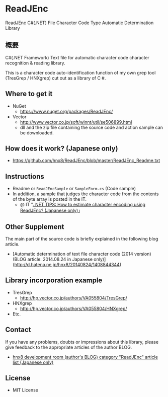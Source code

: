# ReadJEnc
ReadJEnc C#(.NET) File Character Code Type Automatic Determination Library

## 概要
C#(.NET Framework) Text file for automatic character code character recognition & reading library. 

This is a character code auto-identification function of my own grep tool (TresGrep / HNXgrep) cut out as a library of C #.

## Where to get it
 * NuGet
	* https://www.nuget.org/packages/ReadJEnc/
 * Vector
	* http://www.vector.co.jp/soft/winnt/util/se506899.html
	* dll and the zip file containing the source code and action sample can be downloaded.

## How does it work? (Japanese only)
 * https://github.com/hnx8/ReadJEnc/blob/master/ReadJEnc_Readme.txt

## Instructions
 * Readme or `ReadJEncSample` or `SampleForm.cs` (Code sample)
 * In addition, a sample that judges the character code from the contents of the byte array is posted in the IT.
	* @ IT "[. NET TIPS: How to estimate character encoding using ReadJEnc? (Japanese only)](http://www.atmarkit.co.jp/ait/articles/1501/20/news073.html)」 

## Other Supplement
The main part of the source code is briefly explained in the following blog article. 
* [Automatic determination of text file character code (2014 version) (BLOG article: 2014.08.24 in Japanese only)] (http://d.hatena.ne.jp/hnx8/20140824/1408844344)

## Library incorporation example
 * TresGrep 
	* http://hp.vector.co.jp/authors/VA055804/TresGrep/
 * HNXgrep 
	* http://hp.vector.co.jp/authors/VA055804/HNXgrep/
 * Etc.

## Contact
If you have any problems, doubts or impressions about this library, please give feedback to the appropriate articles of the author BLOG.
* [hnx8 development room (author's BLOG) category "ReadJEnc" article list (Japanese only)](http://d.hatena.ne.jp/hnx8/archive?word=%2A%5BReadJEnc%5D)

## License
 - MIT License
